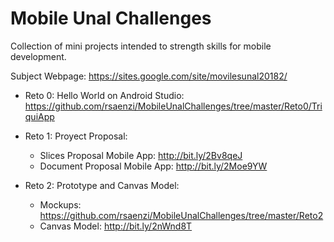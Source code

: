 # Mobile Unal Challenges
Collection of mini projects intended to strength skills for mobile development.

Subject Webpage: https://sites.google.com/site/movilesunal20182/

* Reto 0: Hello World on Android Studio: https://github.com/rsaenzi/MobileUnalChallenges/tree/master/Reto0/TriquiApp

* Reto 1: Proyect Proposal:
  - Slices Proposal Mobile App: http://bit.ly/2Bv8qeJ
  - Document Proposal Mobile App: http://bit.ly/2Moe9YW
  
* Reto 2: Prototype and Canvas Model:
  - Mockups: https://github.com/rsaenzi/MobileUnalChallenges/tree/master/Reto2
  - Canvas Model: http://bit.ly/2nWnd8T
